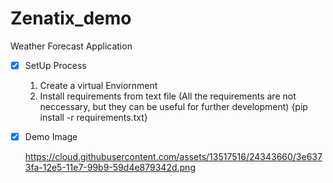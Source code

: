 # Zenatix_demo
Weather Forecast Application

- [x] SetUp Process

	1) Create a virtual Enviornment
	2) Install requirements from text file (All the requirements are not neccessary, but they can be useful for further development) {pip install -r requirements.txt}

- [x] Demo Image

	https://cloud.githubusercontent.com/assets/13517516/24343660/3e6373fa-12e5-11e7-99b9-59d4e879342d.png
